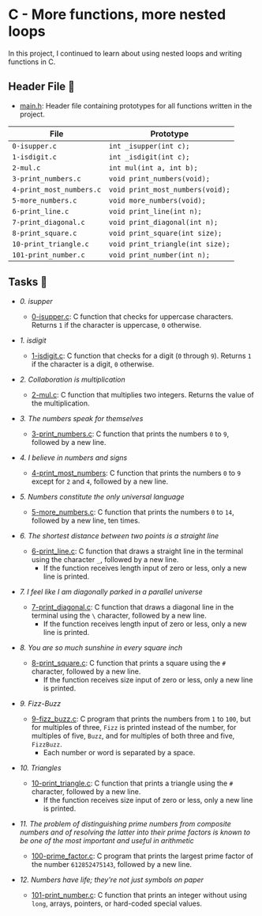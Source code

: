 # C - More functions, more nested loops

In this project, I continued to learn about using nested loops and writing functions in C.

## Header File :file_folder:

* [main.h](./main.h): Header file containing prototypes for all functions written in the project.

| File                     | Prototype                        |
| ------------------------ | -------------------------------- |
| `0-isupper.c`            | `int _isupper(int c);`           |
| `1-isdigit.c`            | `int _isdigit(int c);`           |
| `2-mul.c`                | `int mul(int a, int b);`         |
| `3-print_numbers.c`      | `void print_numbers(void);`      |
| `4-print_most_numbers.c` | `void print_most_numbers(void);` |
| `5-more_numbers.c`       | `void more_numbers(void);`       |
| `6-print_line.c`         | `void print_line(int n);`        |
| `7-print_diagonal.c`     | `void print_diagonal(int n);`    |
| `8-print_square.c`       | `void print_square(int size);`   |
| `10-print_triangle.c`    | `void print_triangle(int size);` |
| `101-print_number.c`     | `void print_number(int n);`      |

## Tasks :page_with_curl:

* *0. isupper*
  * [0-isupper.c](./0-isupper.c): C function that checks for uppercase characters. Returns
  `1` if the character is uppercase, `0` otherwise.

* *1. isdigit*
  * [1-isdigit.c](./1-isdigit.c): C function that checks for a digit (`0` through `9`).
  Returns `1` if the character is a digit, `0` otherwise.

* *2. Collaboration is multiplication*
  * [2-mul.c](./2-mul.c): C function that multiplies two integers. Returns the value of
  the multiplication.

* *3. The numbers speak for themselves*
  * [3-print_numbers.c](./3-print_numbers.c): C function that prints the numbers `0` to
  `9`, followed by a new line.

* *4. I believe in numbers and signs*
  * [4-print_most_numbers](./4-print_most_numbers.c): C function that prints the numbers
  `0` to `9` except for `2` and `4`, followed by a new line.

* *5. Numbers constitute the only universal language*
  * [5-more_numbers.c](./5-more_numbers.c): C function that prints the numbers `0` to
  `14`, followed by a new line, ten times.

* *6. The shortest distance between two points is a straight line*
  * [6-print_line.c](./6-print_line.c): C function that draws a straight line in the terminal
  using the character `_`, followed by a new line.
    * If the function receives length input of zero or less, only a new line is printed.

* *7. I feel like I am diagonally parked in a parallel universe*
  * [7-print_diagonal.c](./7-print_diagonal.c): C function that draws a diagonal
  line in the terminal using the `\` character, followed by a new line.
    * If the function receives length input of zero or less, only a new line is printed.

* *8. You are so much sunshine in every square inch*
  * [8-print_square.c](./8-print_square.c): C function that prints a square using the `#`
  character, followed by a new line.
    * If the function receives size input of zero or less, only a new line is printed.

* *9. Fizz-Buzz*
  * [9-fizz_buzz.c](./9-fizz_buzz.c): C program that prints the numbers from `1` to
  `100`, but for multiples of three, `Fizz` is printed instead of the number, for
  multiples of five, `Buzz`, and for multiples of both three and five, `FizzBuzz`.
    * Each number or word is separated by a space.

* *10. Triangles*
  * [10-print_triangle.c](./10-print_triangle.c): C function that prints a triangle using
  the `#` character, followed by a new line.
    * If the function receives size input of zero or less, only a new line is printed.

* *11. The problem of distinguishing prime numbers from composite numbers and of resolving the latter into their prime factors is known to be one of the most important and useful in arithmetic*
  * [100-prime_factor.c](./100-prime_factor.c): C program that prints the largest prime factor
  of the number `612852475143`, followed by a new line.

* *12. Numbers have life; they're not just symbols on paper*
  * [101-print_number.c](./101-print_number.c): C function that prints an integer without
  using `long`, arrays, pointers, or hard-coded special values.
